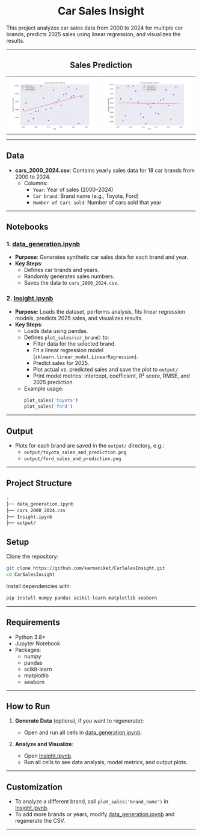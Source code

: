 <h1 align="center">Car Sales Insight</h1>

This project analyzes car sales data from 2000 to 2024 for multiple car brands, predicts 2025 sales using linear regression, and visualizes the results.

---

<h2 align="center">Sales Prediction</h3> 
<table><tr><td>
      <img src="output/toyota_sales_and_prediction.png" />
    </td><td>
      <img src="output/ford_sales_and_prediction.png" />
</td></tr></table>

---

## Data

- **cars_2000_2024.csv**: Contains yearly sales data for 18 car brands from 2000 to 2024.
    - Columns:
        - `Year`: Year of sales (2000–2024)
        - `Car brand`: Brand name (e.g., Toyota, Ford)
        - `Number of Cars sold`: Number of cars sold that year

---

## Notebooks

### 1. [data_generation.ipynb](data_generation.ipynb)

- **Purpose**: Generates synthetic car sales data for each brand and year.
- **Key Steps**:
    - Defines car brands and years.
    - Randomly generates sales numbers.
    - Saves the data to `cars_2000_2024.csv`.

### 2. [Insight.ipynb](Insight.ipynb)

- **Purpose**: Loads the dataset, performs analysis, fits linear regression models, predicts 2025 sales, and visualizes results.
- **Key Steps**:
    - Loads data using pandas.
    - Defines `plot_sales(car_brand)` to:
        - Filter data for the selected brand.
        - Fit a linear regression model (`sklearn.linear_model.LinearRegression`).
        - Predict sales for 2025.
        - Plot actual vs. predicted sales and save the plot to `output/`.
        - Print model metrics: intercept, coefficient, R² score, RMSE, and 2025 prediction.
    - Example usage:
        ```python
        plot_sales('toyota')
        plot_sales('ford')
        ```
---

## Output

- Plots for each brand are saved in the `output/` directory, e.g.:
    - `output/toyota_sales_and_prediction.png`
    - `output/ford_sales_and_prediction.png`

---

## Project Structure

```bash
.
├── data_generation.ipynb
├── cars_2000_2024.csv  
├── Insight.ipynb
├── output/                           
```

## Setup

Clone the repository:
```sh
git clone https://github.com/karmaniket/CarSalesInsight.git
cd CarSalesInsight
```

Install dependencies with:
```sh
pip install numpy pandas scikit-learn matplotlib seaborn
```

---

## Requirements

- Python 3.8+
- Jupyter Notebook
- Packages:
    - numpy
    - pandas
    - scikit-learn
    - matplotlib
    - seaborn

---

## How to Run

1. **Generate Data** (optional, if you want to regenerate):
    - Open and run all cells in [data_generation.ipynb](data_generation.ipynb).

2. **Analyze and Visualize**:
    - Open [Insight.ipynb](Insight.ipynb).
    - Run all cells to see data analysis, model metrics, and output plots.

---

## Customization

- To analyze a different brand, call `plot_sales('brand_name')` in [Insight.ipynb](Insight.ipynb).
- To add more brands or years, modify [data_generation.ipynb](data_generation.ipynb) and regenerate the CSV.

---
